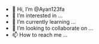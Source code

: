 - 👋 Hi, I’m @Ayan123fa
- 👀 I’m interested in ...
- 🌱 I’m currently learning ...
- 💞️ I’m looking to collaborate on ...
- 📫 How to reach me ...

<!---
Ayan123fa/Ayan123fa is a ✨ special ✨ repository because its `README.md` (this file) appears on your GitHub profile.
You can click the Preview link to take a look at your changes.
--->

